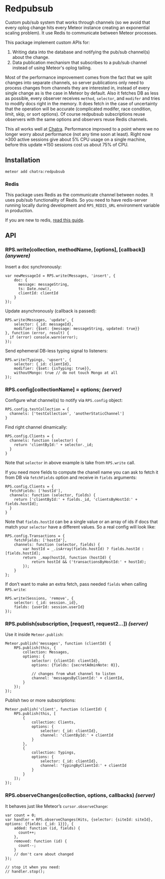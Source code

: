 # Redpubsub

Custom pub/sub system that works through channels
(so we avoid that every oplog change hits every Meteor instance
creating an exponential scaling problem). It use Redis to communicate between Meteor processes.

This package implement custom APIs for:
  1. Writing data into the database and notifying the pub/sub channel(s) about the change.
  2. Data publication mechanism that subscribes to a pub/sub channel instead of using Meteor's oplog tailing.

Most of the performance improvement comes from the fact that we split changes into separate channels, so server publications only need to process changes from channels they are interested in, instead of every single change as is the case in Meteor by default. Also it fetches DB as less as possible, every observer receives `method`, `selector`, and `modifer` and tries to modify docs right in the memory. It does fetch in the case of uncertainty that the operation will be accurate (complicated modifer, race condition, limit, skip, or sort options). Of course redpubsub subscriptions reuse observers with the same options and observers reuse Redis channels.

This all works well at [Chatra](https://chatra.io/). Performance improved to a point where we no longer worry about performance (not any time soon at least). Right now ≈300 active sessions give about 5% CPU usage on a single machine, before this update ≈150 sessions cost us about 75% of CPU.

## Installation

```
meteor add chatra:redpubsub
```

### Redis

This package uses Redis as the communicate channel between nodes. It uses pub/sub functionality of Redis.
So you need to have redis-server running locally during development and `RPS_REDIS_URL` environment variable in production.

If you are new to redis, [read this guide](http://redis.io/topics/quickstart).

## API
### RPS.write(collection, methodName, [options], [callback]) _(anywere)_

Insert a doc synchronously:
```
var newMessageId = RPS.write(Messages, 'insert', {
    doc: {
      message: messageString,
      ts: Date.now(),
      clientId: clientId
    }
});
```

Update asynchronously (callback is passed):
```
RPS.write(Messages, 'update', {
    selector: {_id: messageId},
    modifier: {$set: {message: messageString, updated: true}}
}, function (error, result) {
  if (error) console.warn(error);
});
```

Send ephemeral DB-less typing signal to listeners:
```
RPS.write(Typings, 'upsert', {
    selector: {_id: clientId},
    modifier: {$set: {isTyping: true}},
    withoutMongo: true // do not touch Mongo at all
});
```

### RPS.config[collectionName] = options; _(server)_
Configure what channel(s) to notify via `RPS.config` object:
```
RPS.config.testCollection = {
  channels: ['testCollection', 'anotherStaticChannel']
}
```

Find right channel dinamically:
```
RPS.config.Clients = {
  channels: function (selector) {
    return 'clientById:' + selector._id;
  }
}
```

Note that `selector` in above example is take from `RPS.write` call.

If you need more fields to compute the chanell name you can ask to fetch it from DB via `fetchFields` option and receive in `fields` arguments:
```
RPS.config.Clients = {
  fetchFields: ['hostId'],
  channels: function (selector, fields) {
    return ['clientById:' + fields._id, 'clientsByHostId:' + fields.hostId];
  }
}
```

Note that `fields.hostId` can be a single value or an array of ids if docs that match your `selector` have a different values. So a real config will look like:
```
RPS.config.Transactions = {
    fetchFields: ['hostId'],
    channels: function (selector, fields) {
        var hostId = _.isArray(fields.hostId) ? fields.hostId : [fields.hostId];
        return _.map(hostId, function (hostId) {
            return hostId && ('transactionsByHostId:' + hostId);
        });
    }
};
```

If don’t want to make an extra fetch, pass needed `fields` when calling `RPS.write`:
```
RPS.write(Sessions, 'remove', {
    selector: {_id: session._id},
    fields: {userId: session.userId}
});
```

### RPS.publish(subscription, [request1, request2...]) _(server)_

Use it inside `Meteor.publish`:
```
Meteor.publish('messages', function (clientId) {
    RPS.publish(this, {
        collection: Messages,
        options: {
            selector: {clientId: clientId},
            options: {fields: {secretAdminNote: 0}},
            
            // changes from what channel to listen
            channel: 'messagesByClientId:' + clientId,
        }
    });
});
```

Publish two or more subscriptions:
```
Meteor.publish('client', function (clientId) {
    RPS.publish(this, [
        {
            collection: Clients,
            options: {
                selector: {_id: clientId},
                channel: 'clientById:' + clientId
            }
        },
        {
            collection: Typings,
            options: {
                selector: {_id: clientId},
                channel: 'typingByClientId:' + clientId
            }
        }
    ]);
});
```

### RPS.observeChanges(collection, options, callbacks) _(server)_

It behaves just like Meteor’s `cursor.observeChange`:

```
var count = 0;
var handler = RPS.observeChanges(Hits, {selector: {siteId: siteId}, options: {fields: {_id: 1}}}, {
    added: function (id, fields) {
      count++;
    },
    removed: function (id) {
      count--;
    }
    // don't care about changed
});

// stop it when you need:
// handler.stop();
```
